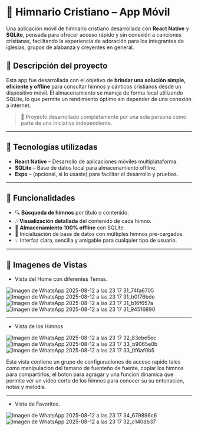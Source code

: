 # 📖 Himnario Cristiano – App Móvil

Una aplicación móvil de himnario cristiano desarrollada con **React Native** y **SQLite**, pensada para ofrecer acceso rápido y sin conexión a canciones cristianas, facilitando la experiencia de adoración para los integrantes de iglesias, grupos de alabanza y creyentes en general.

## 📱 Descripción del proyecto

Esta app fue desarrollada con el objetivo de **brindar una solución simple, eficiente y offline** para consultar himnos y cánticos cristianos desde un dispositivo móvil. El almacenamiento se maneja de forma local utilizando SQLite, lo que permite un rendimiento óptimo sin depender de una 
conexión a internet.

> 🔧 Proyecto desarrollado completamente por una sola persona como parte de una iniciativa independiente.

---

## 🚀 Tecnologías utilizadas

- **React Native** – Desarrollo de aplicaciones móviles multiplataforma.
- **SQLite** – Base de datos local para almacenamiento offline.
- **Expo** – (opcional, si lo usaste) para facilitar el desarrollo y pruebas.

---

## 🧩 Funcionalidades

- 🔍 **Búsqueda de himnos** por título o contenido.
- 🎶 **Visualización detallada** del contenido de cada himno.
- 📂 **Almacenamiento 100% offline** con SQLite.
- 💾 Inicialización de base de datos con múltiples himnos pre-cargados.
- 💡 Interfaz clara, sencilla y amigable para cualquier tipo de usuario.

---

## 🎨 Imagenes de Vistas

- Vista del Home con diferentes Temas.


![Imagen de WhatsApp 2025-08-12 a las 23 17 31_74fa6705](https://github.com/user-attachments/assets/c38e77c0-e9cf-4f1d-beea-f2437d7e4558)![Imagen de WhatsApp 2025-08-12 a las 23 17 31_b0f76bde](https://github.com/user-attachments/assets/abfc54cc-f0e4-44bc-9ceb-4ba397818da0)![Imagen de WhatsApp 2025-08-12 a las 23 17 31_b16f657a](https://github.com/user-attachments/assets/1d4e4a0d-1d6d-427d-8a74-5e5f9d1d9cf8)![Imagen de WhatsApp 2025-08-12 a las 23 17 31_94516890](https://github.com/user-attachments/assets/8c567b9a-4bd3-4387-83a1-45ccfde9ae29)

---

- Vista de los Himnos

![Imagen de WhatsApp 2025-08-12 a las 23 17 32_83ebe5ec](https://github.com/user-attachments/assets/7445501a-8be6-4329-a033-b0416d5ab92a)
![Imagen de WhatsApp 2025-08-12 a las 23 17 33_b9065e0b](https://github.com/user-attachments/assets/b5b61252-4211-4562-b74c-eb6a684f67ee)
![Imagen de WhatsApp 2025-08-12 a las 23 17 33_0f6af0b5](https://github.com/user-attachments/assets/5b9dab1b-5d67-47b3-86b9-0cb38de5c036)

Esta vista contiene un grupo de configuraciones de acceso rapido tales como manipulacion del tamano de fuenteño de fuente, copiar los himnos para compartirlos, el boton para agragar y una funcion dinamica que permite ver un video corto de los himnos para conocer su su entonacion, notas y melodia.

---

- Vista de Favoritos.


![Imagen de WhatsApp 2025-08-12 a las 23 17 34_679896c6](https://github.com/user-attachments/assets/8206a863-87b8-41f2-8964-fdac5bef9a36)![Imagen de WhatsApp 2025-08-12 a las 23 17 32_c140db37](https://github.com/user-attachments/assets/1aa4ef7c-7ecb-46b5-a894-93b5cf146320)
  

